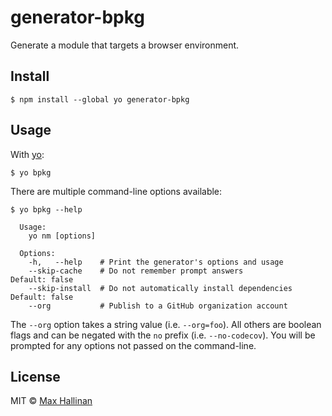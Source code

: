 # generator-bpkg

Generate a module that targets a browser environment.


## Install

```
$ npm install --global yo generator-bpkg
```


## Usage

With [yo](https://github.com/yeoman/yo):

```
$ yo bpkg
```

There are multiple command-line options available:

```
$ yo bpkg --help

  Usage:
    yo nm [options]

  Options:
    -h,   --help    # Print the generator's options and usage
    --skip-cache    # Do not remember prompt answers             Default: false
    --skip-install  # Do not automatically install dependencies  Default: false
    --org           # Publish to a GitHub organization account
```

The `--org` option takes a string value (i.e. `--org=foo`). All others are boolean
flags and can be negated with the `no` prefix (i.e. `--no-codecov`). You will be
prompted for any options not passed on the command-line.


## License

MIT © [Max Hallinan](https://github.com/maxhallinan)
